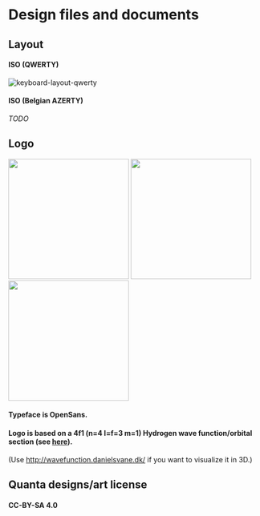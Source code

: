 # Design files and documents

## Layout
#### ISO (QWERTY)
![keyboard-layout-qwerty](https://user-images.githubusercontent.com/23436953/178248543-ad723fe3-f86d-45d1-af92-3cccbf8ec347.png)  
#### ISO (Belgian AZERTY)
_TODO_

## Logo
<img height="240" src="https://user-images.githubusercontent.com/23436953/233588606-6e17b71a-4519-40dc-8dbc-5bd722d3c803.svg">
<img height="240" src="https://user-images.githubusercontent.com/23436953/233587902-4c61e8fd-951d-454f-9dfa-1ea4b9c6a239.svg">
<img height="240" src="https://user-images.githubusercontent.com/23436953/233588563-bfc5a51e-714d-4a77-a1fc-082ede4f8457.svg">

#### Typeface is OpenSans.
#### Logo is based on a 4f1 (n=4 l=f=3 m=1) Hydrogen wave function/orbital section (see [here](https://en.wikipedia.org/wiki/Quantum_mechanics#/media/File:Hydrogen_Density_Plots.png)).
(Use http://wavefunction.danielsvane.dk/ if you want to visualize it in 3D.)  

## Quanta designs/art license
#### CC-BY-SA 4.0
